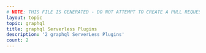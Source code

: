 ```yaml
---
# NOTE: THIS FILE IS GENERATED - DO NOT ATTEMPT TO CREATE A PULL REQUEST TO UPDATE THE DATA. 
layout: topic
topic: graphql
title: graphql Serverless Plugins
description: '2 graphql ServerLess Plugins'
count: 2
---
```

